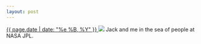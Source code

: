 ```yaml
---
layout: post
---
```


<p>
  <a href="/372">
    <time>{{ page.date | date: "%e %B, %Y" }}</time>
  </a>
  <a href="/372"><img src="{{ site.assets_url }}/372.jpg"/></a>
  <span>Jack and me in the sea of people at NASA JPL.</span>
</p>

